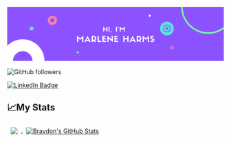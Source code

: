 
<!--Banner-->
[![Marlene's GitHub Banner](.assets/BANNERMAR.png)](www.linkedin.com/in/marlene-harms)

<!--Followers-->
![GitHub followers](https://img.shields.io/github/followers/marleneharms?style=social)

<!--LinkedIn-->
[![LinkedIn Badge](https://img.shields.io/badge/LinkedIn-Profile-informational?style=flat&logo=linkedin&logoColor=white&color=0D76A8)](www.linkedin.com/in/marlene-harms)

<!--Welcome Message-->

<!-- GitHub Stats -->

## 📈My Stats

<a href="https://github.com/marleneharms">
  <img align="center" style="margin:0.5rem" src="https://github-readme-stats.vercel.app/api/top-langs/?username=marleneharms&hide=html,css&title_color=ffffff&text_color=c9cacc&icon_color=4AB197&bg_color=1A2B34" />
</a>

<a href="https://github.com/marleneharms">
  <img align="center" style="margin:0.5rem" src="https://github-readme-stats.vercel.app/api?username=marleneharms&show_icons=true&line_height=27&count_private=true&title_color=ffffff&text_color=c9cacc&icon_color=4AB097&bg_color=1A2B34" alt="Braydon's GitHub Stats" />
</a>

<!--Skills-->
